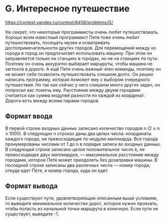 # G. Интересное путешествие

https://contest.yandex.ru/contest/8458/problems/G/

Не секрет, что некоторые программисты очень любят путешествовать. Хорошо всем известный программист Петя тоже очень любит путешествовать, посещать музеи и осматривать достопримечательности других городов.
Для перемещений между из города в город он предпочитает использовать машину. При этом он заправляется только на станциях в городах, но не на станциях по пути. Поэтому он очень аккуратно выбирает маршруты, чтобы машина не заглохла в дороге. А ещё Петя очень важный член команды, поэтому он не может себе позволить путешествовать слишком долго. Он решил написать программу, которая поможет ему с выбором очередного путешествия. Но так как сейчас у него слишком много других задач, он попросил вас помочь ему.
Расстояние между двумя городами считается как сумма модулей разности по каждой из координат. Дороги есть между всеми парами городов.

## Формат ввода

В первой строке входных данных записано количество городов n (2 ≤ n ≤ 1000). В следующих n строках даны два целых числа: координаты каждого города, не превосходящие по модулю миллиарда. Все города пронумерованы числами от 1 до n в порядке записи во входных данных.
В следующей строке записано целое положительное число k, не превосходящее двух миллиардов, — максимальное расстояние между городами, которое Петя может преодолеть без дозаправки машины.
В последней строке записаны два различных числа — номер города, откуда едет Петя, и номер города, куда он едет.

## Формат вывода

Если существуют пути, удовлетворяющие описанным выше условиям, то выведите минимальное количество дорог, которое нужно проехать, чтобы попасть из начальной точки маршрута в конечную. Если пути не существует, выведите -1.
